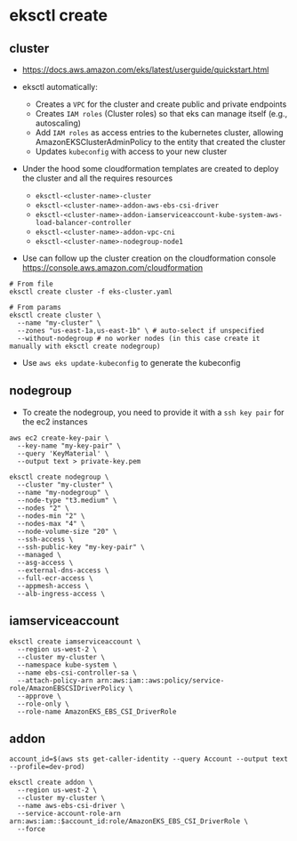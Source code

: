 # eksctl create

## cluster

- <https://docs.aws.amazon.com/eks/latest/userguide/quickstart.html>
- eksctl automatically:
  - Creates a `VPC` for the cluster and create public and private endpoints
  - Creates `IAM roles` (Cluster roles) so that eks can manage itself (e.g., autoscaling)
  - Add `IAM roles` as access entries to the kubernetes cluster, allowing AmazonEKSClusterAdminPolicy to the entity that created the cluster
  - Updates `kubeconfig` with access to your new cluster

- Under the hood some cloudformation templates are created to deploy the cluster and all the requires resources
  - `eksctl-<cluster-name>-cluster`
  - `eksctl-<cluster-name>-addon-aws-ebs-csi-driver`
  - `eksctl-<cluster-name>-addon-iamserviceaccount-kube-system-aws-load-balancer-controller`
  - `eksctl-<cluster-name>-addon-vpc-cni`
  - `eksctl-<cluster-name>-nodegroup-node1`
- Use can follow up the cluster creation on the cloudformation console <https://console.aws.amazon.com/cloudformation>

```shell
# From file
eksctl create cluster -f eks-cluster.yaml

# From params
eksctl create cluster \
  --name "my-cluster" \
  --zones "us-east-1a,us-east-1b" \ # auto-select if unspecified
  --without-nodegroup # no worker nodes (in this case create it manually with eksctl create nodegroup)
```

- Use `aws eks update-kubeconfig` to generate the kubeconfig

## nodegroup

- To create the nodegroup, you need to provide it with a `ssh key pair` for the ec2 instances

```shell
aws ec2 create-key-pair \
  --key-name "my-key-pair" \
  --query 'KeyMaterial' \
  --output text > private-key.pem
```

```shell
eksctl create nodegroup \
  --cluster "my-cluster" \
  --name "my-nodegroup" \
  --node-type "t3.medium" \
  --nodes "2" \
  --nodes-min "2" \
  --nodes-max "4" \
  --node-volume-size "20" \
  --ssh-access \
  --ssh-public-key "my-key-pair" \
  --managed \
  --asg-access \
  --external-dns-access \
  --full-ecr-access \
  --appmesh-access \
  --alb-ingress-access \

```

## iamserviceaccount

```shell
eksctl create iamserviceaccount \
  --region us-west-2 \
  --cluster my-cluster \
  --namespace kube-system \
  --name ebs-csi-controller-sa \
  --attach-policy-arn arn:aws:iam::aws:policy/service-role/AmazonEBSCSIDriverPolicy \
  --approve \
  --role-only \
  --role-name AmazonEKS_EBS_CSI_DriverRole
```

## addon

```shell
account_id=$(aws sts get-caller-identity --query Account --output text --profile=dev-prod)

eksctl create addon \
  --region us-west-2 \
  --cluster my-cluster \
  --name aws-ebs-csi-driver \
  --service-account-role-arn arn:aws:iam::$account_id:role/AmazonEKS_EBS_CSI_DriverRole \
  --force
```
